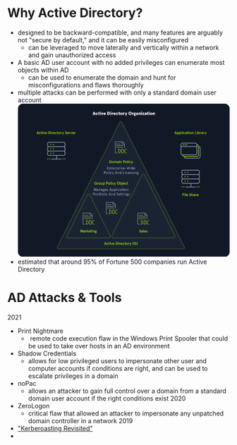 # Why Active Directory?
* designed to be backward-compatible, and many features are arguably not "secure by default," and it can be easily misconfigured
	* can be leveraged to move laterally and vertically within a network and gain unauthorized access
* A basic AD user account with no added privileges can enumerate most objects within AD
	* can be used to enumerate the domain and hunt for misconfigurations and flaws thoroughly
* multiple attacks can be performed with only a standard domain user account
![](Introduction%20to%20Active%20Directory-paste.png)
* estimated that around 95% of Fortune 500 companies run Active Directory

# AD Attacks & Tools
2021
 * Print Nightmare
	*  remote code execution flaw in the Windows Print Spooler that could be used to take over hosts in an AD environment
* Shadow Credentials
	* allows for low privileged users to impersonate other user and computer accounts if conditions are right, and can be used to escalate privileges in a domain
* noPac
	* allows an attacker to gain full control over a domain from a standard domain user account if the right conditions exist
2020
* ZeroLogon
	* critical flaw that allowed an attacker to impersonate any unpatched domain controller in a network
2019
* ["Kerberoasting Revisited"](https://www.slideshare.net/harmj0y/derbycon-2019-kerberoasting-revisited)
* 